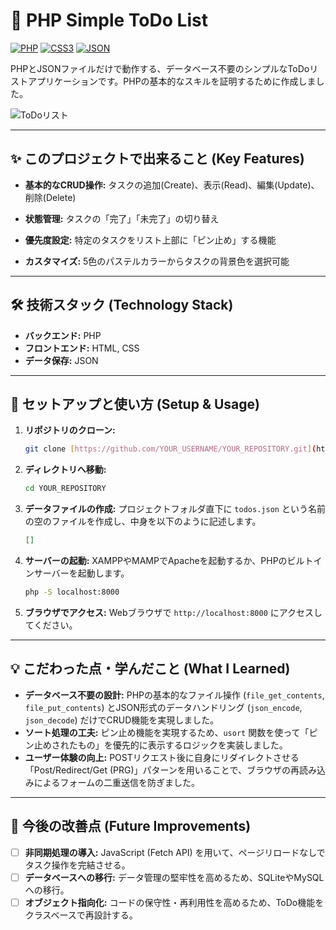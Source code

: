 # 📝 PHP Simple ToDo List

[![PHP](https://img.shields.io/badge/PHP-777BB4?style=for-the-badge&logo=php&logoColor=white)](https://www.php.net/)
[![CSS3](https://img.shields.io/badge/CSS3-1572B6?style=for-the-badge&logo=css3&logoColor=white)](https://www.w3.org/Style/CSS/)
[![JSON](https://img.shields.io/badge/JSON-000000?style=for-the-badge&logo=json&logoColor=white)](https://www.json.org/json-en.html)

PHPとJSONファイルだけで動作する、データベース不要のシンプルなToDoリストアプリケーションです。PHPの基本的なスキルを証明するために作成しました。

![ToDoリスト](https://i.imgur.com/top.png)

---

## ✨ このプロジェクトで出来ること (Key Features)

* **基本的なCRUD操作:** タスクの追加(Create)、表示(Read)、編集(Update)、削除(Delete)
  
* **状態管理:** タスクの「完了」「未完了」の切り替え
* **優先度設定:** 特定のタスクをリスト上部に「ピン止め」する機能
* **カスタマイズ:** 5色のパステルカラーからタスクの背景色を選択可能

---

## 🛠️ 技術スタック (Technology Stack)

* **バックエンド:** PHP
* **フロントエンド:** HTML, CSS
* **データ保存:** JSON

---

## 🚀 セットアップと使い方 (Setup & Usage)

1.  **リポジトリのクローン:**
    ```bash
    git clone [https://github.com/YOUR_USERNAME/YOUR_REPOSITORY.git](https://github.com/YOUR_USERNAME/YOUR_REPOSITORY.git)
    ```

2.  **ディレクトリへ移動:**
    ```bash
    cd YOUR_REPOSITORY
    ```

3.  **データファイルの作成:**
    プロジェクトフォルダ直下に `todos.json` という名前の空のファイルを作成し、中身を以下のように記述します。
    ```json
    []
    ```

4.  **サーバーの起動:**
    XAMPPやMAMPでApacheを起動するか、PHPのビルトインサーバーを起動します。
    ```bash
    php -S localhost:8000
    ```

5.  **ブラウザでアクセス:**
    Webブラウザで `http://localhost:8000` にアクセスしてください。

---

## 💡 こだわった点・学んだこと (What I Learned)

* **データベース不要の設計:** PHPの基本的なファイル操作 (`file_get_contents`, `file_put_contents`) とJSON形式のデータハンドリング (`json_encode`, `json_decode`) だけでCRUD機能を実現しました。
* **ソート処理の工夫:** ピン止め機能を実現するため、`usort` 関数を使って「ピン止めされたもの」を優先的に表示するロジックを実装しました。
* **ユーザー体験の向上:** POSTリクエスト後に自身にリダイレクトさせる「Post/Redirect/Get (PRG)」パターンを用いることで、ブラウザの再読み込みによるフォームの二重送信を防ぎました。

---

## 🔧 今後の改善点 (Future Improvements)

* [ ] **非同期処理の導入:** JavaScript (Fetch API) を用いて、ページリロードなしでタスク操作を完結させる。
* [ ] **データベースへの移行:** データ管理の堅牢性を高めるため、SQLiteやMySQLへの移行。
* [ ] **オブジェクト指向化:** コードの保守性・再利用性を高めるため、ToDo機能をクラスベースで再設計する。
